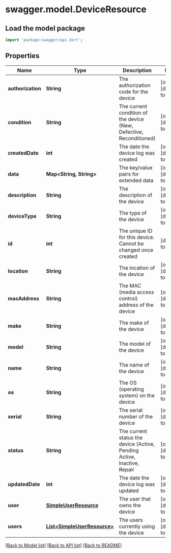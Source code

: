 # swagger.model.DeviceResource

## Load the model package
```dart
import 'package:swagger/api.dart';
```

## Properties
Name | Type | Description | Notes
------------ | ------------- | ------------- | -------------
**authorization** | **String** | The authorization code for the device | [optional] [default to null]
**condition** | **String** | The current condition of the device (New, Defective, Reconditioned) | [optional] [default to null]
**createdDate** | **int** | The date the device log was created | [optional] [default to null]
**data** | **Map&lt;String, String&gt;** | The key/value pairs for extended data | [optional] [default to {}]
**description** | **String** | The description of the device | [optional] [default to null]
**deviceType** | **String** | The type of the device | [optional] [default to null]
**id** | **int** | The unique ID for this device. Cannot be changed once created | [default to null]
**location** | **String** | The location of the device | [optional] [default to null]
**macAddress** | **String** | The MAC (media access control) address of the device | [optional] [default to null]
**make** | **String** | The make of the device | [optional] [default to null]
**model** | **String** | The model of the device | [optional] [default to null]
**name** | **String** | The name of the device | [optional] [default to null]
**os** | **String** | The OS (operating system) on the device | [optional] [default to null]
**serial** | **String** | The serial number of the device | [optional] [default to null]
**status** | **String** | The current status the device (Active, Pending Active, Inactive, Repair | [optional] [default to null]
**updatedDate** | **int** | The date the device log was updated | [optional] [default to null]
**user** | [**SimpleUserResource**](SimpleUserResource.md) | The user that owns the device | [optional] [default to null]
**users** | [**List&lt;SimpleUserResource&gt;**](SimpleUserResource.md) | The users currently using the device | [optional] [default to []]

[[Back to Model list]](../README.md#documentation-for-models) [[Back to API list]](../README.md#documentation-for-api-endpoints) [[Back to README]](../README.md)


